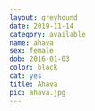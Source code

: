 ```yaml
---
layout: greyhound
date: 2019-11-14
category: available
name: ahava
sex: female
dob: 2016-01-03
color: black
cat: yes
title: Ahava
pic: ahava.jpg
---
```



